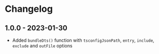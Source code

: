# Changelog

## 1.0.0 - 2023-01-30

- Added `bundleDts()` function with `tsconfigJsonPath`, `entry`, `include`, `exclude` and `outFile` options
